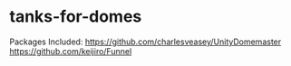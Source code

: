 # tanks-for-domes

Packages Included:
https://github.com/charlesveasey/UnityDomemaster
https://github.com/keijiro/Funnel
